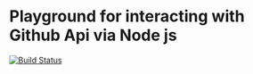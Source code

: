 # Playground for interacting with Github Api via Node js

[![Build Status](https://travis-ci.com/marcpalm/github-api.svg?branch=master)](https://travis-ci.com/marcpalm/github-api)